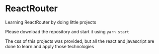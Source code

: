 # ReactRouter
Learning ReactRouter by doing little projects

Please download the repository and start it using `yarn start`

The css of this projects was provided, but all the react and javascript are done to learn and apply those technologies

